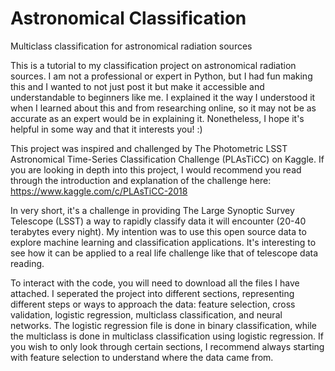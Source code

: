 # Astronomical Classification
Multiclass classification for astronomical radiation sources 

This is a tutorial to my classification project on astronomical radiation sources. I am not a professional or expert in Python, but I had fun making this and I wanted to not just post it but make it accessible and understandable to beginners like me. I explained it the way I understood it when I learned about this and from researching online, so it may not be as accurate as an expert would be in explaining it. Nonetheless, I hope it's helpful in some way and that it interests you! :)

This project was inspired and challenged by The Photometric LSST Astronomical Time-Series Classification Challenge (PLAsTiCC) on Kaggle. If you are looking in depth into this project, I would recommend you read through the introduction and explanation of the challenge here: https://www.kaggle.com/c/PLAsTiCC-2018

In very short, it's a challenge in providing The Large Synoptic Survey Telescope (LSST) a way to rapidly classify data it will encounter (20-40 terabytes every night). My intention was to use this open source data to explore machine learning and classification applications. It's interesting to see how it can be applied to a real life challenge like that of telescope data reading. 

To interact with the code, you will need to download all the files I have attached. 
I seperated the project into different sections, representing different steps or ways to approach the data: feature selection, cross validation, logistic regression, multiclass classification, and neural networks. The logistic regression file is done in binary classification, while the multiclass is done in multiclass classification using logistic regression. If you wish to only look through certain sections, I recommend always starting with feature selection to understand where the data came from. 
